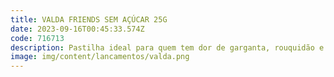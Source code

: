 ```yaml
---
title: VALDA FRIENDS SEM AÇÚCAR 25G
date: 2023-09-16T00:45:33.574Z
code: 716713
description: Pastilha ideal para quem tem dor de garganta, rouquidão e quer ter um háli...
image: img/content/lancamentos/valda.png
---
```

